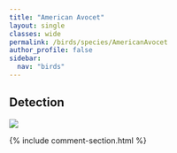 ```yaml
---
title: "American Avocet"
layout: single
classes: wide
permalink: /birds/species/AmericanAvocet
author_profile: false
sidebar:
  nav: "birds"
---
```


<h2>Detection</h2>

<a href="https://beallen.github.io/DevelopmentWebsite/assets/images/birds/AmericanAvocet/det.jpg">
<img src="https://beallen.github.io/DevelopmentWebsite/assets/images/birds/AmericanAvocet/det.jpg">
</a>

{% include comment-section.html %}

